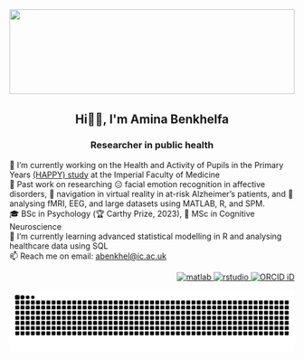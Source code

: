 <img src="https://github.com/abenkhel/abenkhel/blob/main/copying2.gif" width="100%" height="150"/>
<h2 align="center">Hi👋🏻, I'm Amina Benkhelfa</h1>
<h3 align="center">Researcher in public health</h3>

🔭 I’m currently working on the Health and Activity of Pupils in the Primary Years [(HAPPY) study](https://www.imperial.ac.uk/school-public-health/primary-care-and-public-health/research/child-health-unit/the-happy-study/) at the Imperial Faculty of Medicine <br/>
🔎 Past work on researching 😑 facial emotion recognition in affective disorders, 📍 navigation in virtual reality in at-risk Alzheimer’s patients, and 🤯 analysing fMRI, EEG, and large datasets using MATLAB, R, and SPM.<br/>
🎓 BSc in Psychology (🏆 Carthy Prize, 2023), 🧠 MSc in Cognitive Neuroscience<br/>
🌱 I’m currently learning advanced statistical modelling in R and analysing healthcare data using SQL<br/>
📫 Reach me on email: abenkhel@ic.ac.uk<br/>

<p align="right"> <a href="https://www.mathworks.com/" target="_blank" rel="noreferrer"> <img src="https://upload.wikimedia.org/wikipedia/commons/2/21/Matlab_Logo.png" alt="matlab" width="40" height="40"/>  
  <a href="https://posit.co/download/rstudio-desktop/" target="_blank" rel="noreferrer"> <img src="https://cdn.jsdelivr.net/gh/devicons/devicon/icons/rstudio/rstudio-original.svg" alt="rstudio" width="40" height="40"/>
    <a href="https://orcid.org/0009-0007-9006-3222" target="_blank" rel="noreferrer"> <img src="https://orcid.org/sites/default/files/images/orcid_128x128.png" alt="ORCID iD" width="40" height="40" />
   </a> </p>

<picture>
  <source media="(prefers-color-scheme: dark)" srcset="https://raw.githubusercontent.com/abenkhel/abenkhel/output/github-contribution-grid-snake-dark.svg">
  <source media="(prefers-color-scheme: light)" srcset="https://raw.githubusercontent.com/abenkhel/abenkhel/output/github-contribution-grid-snake.svg">
  <img alt="github contribution grid snake animation" src="https://raw.githubusercontent.com/abenkhel/abenkhel/output/github-contribution-grid-snake.svg">
</picture> 
